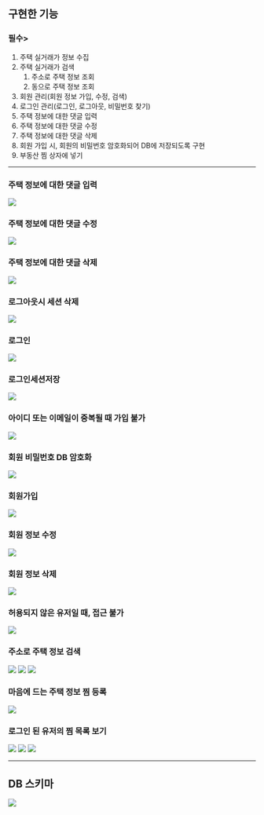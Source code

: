 ## 구현한 기능

### 필수>

1. 주택 실거래가 정보 수집
2. 주택 실거래가 검색
    1. 주소로 주택 정보 조회
    2. 동으로 주택 정보 조회
3. 회원 관리(회원 정보 가입, 수정, 검색)
4. 로그인 관리(로그인, 로그아웃, 비밀번호 찾기)
5. 주택 정보에 대한 댓글 입력
6. 주택 정보에 대한 댓글 수정
7. 주택 정보에 대한 댓글 삭제
8. 회원 가입 시, 회원의 비밀번호 암호화되어 DB에 저장되도록 구현
9. 부동산 찜 상자에 넣기

---

### 주택 정보에 대한 댓글 입력
![](/img/1.png)

### 주택 정보에 대한 댓글 수정
![](/img/3.png)


### 주택 정보에 대한 댓글 삭제
![](/img/2.png)

### 로그아웃시 세션 삭제
![](/img/로그아웃세션삭제.png)

### 로그인
![](/img/로그인.png)

### 로그인세션저장
![](/img/로그인세션저장.png)

### 아이디 또는 이메일이 중복될 때 가입 불가
![](/img/아이디또는이메일중복.png)

### 회원 비밀번호 DB 암호화
![](/img/암호화된DB.png)

### 회원가입
![](/img/회원가입.png)

### 회원 정보 수정
![](/img/수정.png)

### 회원 정보 삭제
![](/img/삭제.png)

### 허용되지 않은 유저일 때, 접근 불가
![](/img/접근불가.png)

### 주소로 주택 정보 검색
![](/img/주소로검색.png)
![](/img/주소검색2.png)
![](/img/동검색.png)

### 마음에 드는 주택 정보 찜 등록
![](/img/찜등록.png)

### 로그인 된 유저의 찜 목록 보기
![](/img/찜보기.png)
![](/img/찜1.png)
![](/img/찜2.png)

--- 
## DB 스키마
![](/img/DB.png)